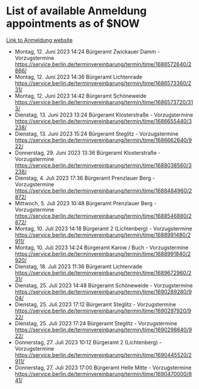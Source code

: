 # List of available Anmeldung appointments as of $NOW
[Link to Anmeldung website](https://service.berlin.de/terminvereinbarung/termin/tag.php?termin=1&anliegen[]=120686&dienstleisterlist=122210,122217,327316,122219,327312,122227,327314,122231,327346,122243,327348,122254,122252,329742,122260,329745,122262,329748,122271,327278,122273,327274,122277,327276,330436,122280,327294,122282,327290,122284,327292,122291,327270,122285,327266,122286,327264,122296,327268,150230,329760,122297,327286,122294,327284,122312,329763,122314,329775,122304,327330,122311,327334,122309,327332,317869,122281,327352,122279,329772,122283,122276,327324,122274,327326,122267,329766,122246,327318,122251,327320,122257,327322,122208,327298,122226,327300&herkunft=http%3A%2F%2Fservice.berlin.de%2Fdienstleistung%2F120686%2F)
- Montag, 12. Juni 2023 14:24 Bürgeramt Zwickauer Damm - Vorzugstermine https://service.berlin.de/terminvereinbarung/termin/time/1686572640/2866/
- Montag, 12. Juni 2023 14:36 Bürgeramt Lichtenrade https://service.berlin.de/terminvereinbarung/termin/time/1686573360/231/
- Montag, 12. Juni 2023 14:42 Bürgeramt Schöneweide https://service.berlin.de/terminvereinbarung/termin/time/1686573720/313/
- Dienstag, 13. Juni 2023 13:24 Bürgeramt Klosterstraße - Vorzugstermine https://service.berlin.de/terminvereinbarung/termin/time/1686655440/3238/
- Dienstag, 13. Juni 2023 15:24 Bürgeramt Steglitz - Vorzugstermine https://service.berlin.de/terminvereinbarung/termin/time/1686662640/922/
- Donnerstag, 29. Juni 2023 13:36 Bürgeramt Klosterstraße - Vorzugstermine https://service.berlin.de/terminvereinbarung/termin/time/1688038560/3238/
- Dienstag, 4. Juli 2023 17:36 Bürgeramt Prenzlauer Berg - Vorzugstermine https://service.berlin.de/terminvereinbarung/termin/time/1688484960/2872/
- Mittwoch, 5. Juli 2023 10:48 Bürgeramt Prenzlauer Berg - Vorzugstermine https://service.berlin.de/terminvereinbarung/termin/time/1688546880/2872/
- Montag, 10. Juli 2023 14:18 Bürgeramt 2 (Lichtenberg) - Vorzugstermine https://service.berlin.de/terminvereinbarung/termin/time/1688991480/2911/
- Montag, 10. Juli 2023 14:24 Bürgeramt Karow / Buch - Vorzugstermine https://service.berlin.de/terminvereinbarung/termin/time/1688991840/2920/
- Dienstag, 18. Juli 2023 11:36 Bürgeramt Lichtenrade https://service.berlin.de/terminvereinbarung/termin/time/1689672960/231/
- Dienstag, 25. Juli 2023 14:48 Bürgeramt Schöneweide - Vorzugstermine https://service.berlin.de/terminvereinbarung/termin/time/1690289280/904/
- Dienstag, 25. Juli 2023 17:12 Bürgeramt Steglitz - Vorzugstermine https://service.berlin.de/terminvereinbarung/termin/time/1690297920/922/
- Dienstag, 25. Juli 2023 17:24 Bürgeramt Steglitz - Vorzugstermine https://service.berlin.de/terminvereinbarung/termin/time/1690298640/922/
- Donnerstag, 27. Juli 2023 10:12 Bürgeramt 2 (Lichtenberg) - Vorzugstermine https://service.berlin.de/terminvereinbarung/termin/time/1690445520/2911/
- Donnerstag, 27. Juli 2023 17:00 Bürgeramt Helle Mitte - Vorzugstermine https://service.berlin.de/terminvereinbarung/termin/time/1690470000/841/
